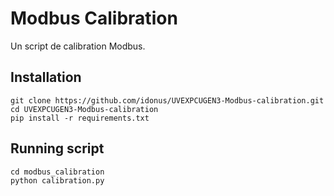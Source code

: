 # Modbus Calibration

Un script de calibration Modbus.

## Installation
    git clone https://github.com/idonus/UVEXPCUGEN3-Modbus-calibration.git
    cd UVEXPCUGEN3-Modbus-calibration
    pip install -r requirements.txt

## Running script
    cd modbus_calibration
    python calibration.py
